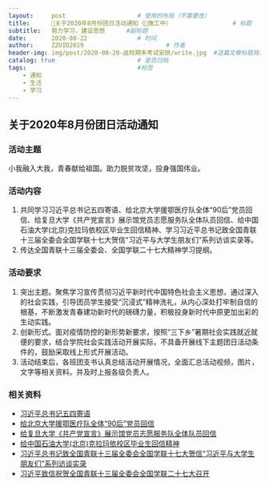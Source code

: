 ```yaml
---
layout:     post   				    # 使用的布局（不需要改）
title:      📢关于2020年8月份团日活动通知（🚧施工中） 				# 标题 
subtitle:   努力学习，建设思想      #副标题
date:       2020-08-22 				# 时间
author:     ZZUID2019 						# 作者
header-img: img/post/2020-08-20-返校期末考试安排/write.jpg 	#这篇文章标题背景图片
catalog: true 						# 是否归档
tags:								#标签
    - 通知
    - 生活
    - 学习
---
```


## 关于2020年8月份团日活动通知

### 活动主题

小我融入大我，青春献给祖国。助力脱贫攻坚，投身强国伟业。

### 活动内容

1. 共同学习习近平总书记五四寄语、给北京大学援鄂医疗队全体“90后”党员回信、给复旦大学《共产党宣言》展示馆党员志愿服务队全体队员回信、给中国石油大学(北京)克拉玛依校区毕业生回信精神、学习习近平总书记致全国青联十三届全委会全国学联十七大贺信“习近平与大学生朋友们”系列访谈实录等。
2. 传达全国青联十三届全委会、全国学联二十七大精神学习提纲。

### 活动要求

1. 突出主题。聚焦学习宣传贯彻习近平新时代中国特色社会主义思想，通过深入的社会实践，引导团员学生接受“沉浸式”精神洗礼，从内心深处打牢制自信的根基，不断激发青春建功新时代的磅礴力量，积极投身新时代中原更加出彩的生动实践。
2. 创新形式。面对疫情防控的新形势新要求，按照“三下乡”暑期社会实践就近就便的要求，结合学院社会实践活动开展实际，不具备开展线下主题团日活动条件的，鼓励采取线上形式开展活动。
3. 活动结束后，各班团支书认真总结活动开展情况，全面汇总活动视频，图片，文字等相关资料。并及时上报各级负责人。   

### 相关资料

* [习近平总书记五四寄语]()
* [给北京大学援鄂医疗队全体“90后”党员回信]()
* [给复旦大学《共产党宣言》展示馆党员志愿服务队全体队员回信]()
* [给中国石油大学(北京)克拉玛依校区毕业生回信精神]()
* [习近平总书记致全国青联十三届全委会全国学联十七大贺信“习近平与大学生朋友们”系列访谈实录]()
* [习近平致信祝贺全国青联十三届全委会全国学联二十七大召开](http://www.gov.cn/xinwen/2020-08/17/content_5535343.htm)

